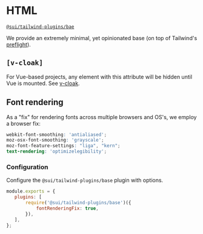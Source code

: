 # HTML
[`@sui/tailwind-plugins/bae`](https://github.com/sgroupdesign/sui-vue/blob/main/packages/tailwind-plugins/src/base.js)

We provide an extremely minimal, yet opinionated base (on top of Tailwind's [preflight](https://tailwindcss.com/docs/preflight)).

## `[v-cloak]`
For Vue-based projects, any element with this attribute will be hidden until Vue is mounted. See [v-cloak](https://v3.vuejs.org/api/directives.html#v-cloak).

## Font rendering
As a "fix" for rendering fonts across multiple browsers and OS's, we employ a browser fix:

```scss
webkit-font-smoothing: 'antialiased';
moz-osx-font-smoothing: 'grayscale';
moz-font-feature-settings: "liga", "kern";
text-rendering: 'optimizelegibility';
```

### Configuration
Configure the `@sui/tailwind-plugins/base` plugin with options.

 ```js
module.exports = {
    plugins: [
        require('@sui/tailwind-plugins/base')({
            fontRenderingFix: true,
        }),
    ],
};
```